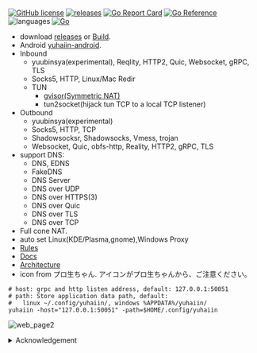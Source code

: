 #

[![GitHub license](https://img.shields.io/github/license/Asutorufa/yuhaiin)](https://github.com/Asutorufa/yuhaiin/blob/master/LICENSE)
[![releases](https://img.shields.io/github/release-pre/asutorufa/yuhaiin.svg)](https://github.com/Asutorufa/yuhaiin/releases)
[![Go Report Card](https://goreportcard.com/badge/github.com/Asutorufa/yuhaiin)](https://goreportcard.com/report/github.com/Asutorufa/yuhaiin)
[![Go Reference](https://pkg.go.dev/badge/github.com/Asutorufa/yuhaiin.svg)](https://pkg.go.dev/github.com/Asutorufa/yuhaiin)
![languages](https://img.shields.io/github/languages/top/asutorufa/yuhaiin.svg) [![Go](https://github.com/Asutorufa/yuhaiin/actions/workflows/go.yml/badge.svg)](https://github.com/Asutorufa/yuhaiin/actions/workflows/go.yml)  
  
- download [releases](https://github.com/Asutorufa/yuhaiin/releases) or [Build](https://github.com/Asutorufa/yuhaiin/wiki/build).  
- Android [yuhaiin-android](https://github.com/Asutorufa/yuhaiin-android).  
- Inbound
  - yuubinsya(experimental), Reqlity, HTTP2, Quic, Websocket, gRPC, TLS
  - Socks5, HTTP, Linux/Mac Redir
  - TUN
    - [gvisor(Symmetric NAT)](https://github.com/google/gvisor)
    - tun2socket(hijack tun TCP to a local TCP listener)
- Outbound
  - yuubinsya(experimental)
  - Socks5, HTTP, TCP
  - Shadowsocksr, Shadowsocks, Vmess, trojan  
  - Websocket, Quic, obfs-http, Reality, HTTP2, gRPC, TLS  
- support DNS:
  - DNS, EDNS
  - FakeDNS
  - DNS Server
  - DNS over UDP
  - DNS over HTTPS(3)
  - DNS over Quic
  - DNS over TLS
  - DNS over TCP
- Full cone NAT.
- auto set Linux(KDE/Plasma,gnome),Windows Proxy  
- [Rules](https://github.com/Asutorufa/yuhaiin/tree/ACL)  
- [Docs](https://github.com/Asutorufa/yuhaiin/tree/main/docs)  
- [Architecture](https://github.com/Asutorufa/yuhaiin/wiki/architecture)
- icon from プロ生ちゃん. アイコンがプロ生ちゃんから、ご注意ください。  

```shell
# host: grpc and http listen address, default: 127.0.0.1:50051
# path: Store application data path, default:
#   linux ~/.config/yuhaiin/, windows %APPDATA%/yuhaiin/
yuhaiin -host="127.0.0.1:50051" -path=$HOME/.config/yuhaiin
```

![web_page2](https://raw.githubusercontent.com/Asutorufa/yuhaiin/master/assets/img/web_page2.png)

<details>
<summary>Acknowledgement</summary>

- [Golang](https://golang.org)  
- [google/gVisor](https://github.com/google/gvisor)
- [gRPC](https://grpc.io/)  
- [protobuf-go](https://github.com/protocolbuffers/protobuf-go)  
- [プロ生ちゃん](https://kei.pronama.jp/)
- [etcd-io/bbolt](https://github.com/etcd-io/bbolt)  

Reference:

- [xjasonlyu/tun2socks](https://github.com/xjasonlyu/tun2socks)
- [mzz2017/shadowsocksR](https://github.com/mzz2017/shadowsocksR)  
- [shadowsocks/go-shadowsocks2](https://github.com/shadowsocks/go-shadowsocks2)  
- [therecipe/qt](https://github.com/therecipe/qt)  
- [mattn/go-sqlite3](https://github.com/mattn/go-sqlite3)  
- [breakwa11/shadowsokcsr](https://github.com/shadowsocksr-backup/shadowsocksr)  
- [akkariiin/shadowsocksrr](https://github.com/shadowsocksrr/shadowsocksr/tree/akkariiin/dev)  
- [v2ray-plugin](https://github.com/shadowsocks/v2ray-plugin)  
- [vmess-client](https://github.com/gitsrc/vmess-client)  

</details>
